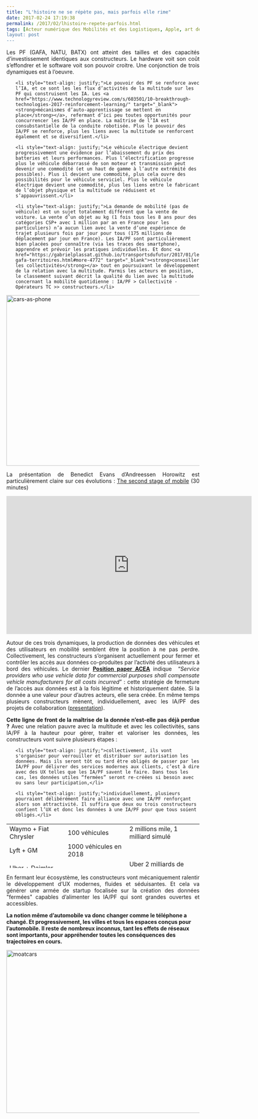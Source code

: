 ```yaml
---
title: "L'histoire ne se répète pas, mais parfois elle rime"
date: 2017-02-24 17:19:38
permalink: /2017/02/lhistoire-repete-parfois.html
tags: [Acteur numérique des Mobilités et des Logistiques, Apple, art de la guerre, assistant de mobilité, citoyen, collectivité, donnée data, économie de l'expérience, google, Intelligence Artificielle, multitude, plate-forme, Service de mobilité, Usager Client Citoyen Multitude]
layout: post
---
```


<p style="text-align: justify;">Les PF (GAFA, NATU, BATX) ont atteint des tailles et des capacités d’investissement identiques aux constructeurs. Le hardware voit son coût s’effondrer et le software voit son pouvoir croitre. Une conjonction de trois dynamiques est à l’oeuvre.</p>



<ol>

	<li style="text-align: justify;">Le pouvoir des PF se renforce avec l’IA, et ce sont les les flux d’activités de la multitude sur les PF qui construisent les IA. Les <a href="https://www.technologyreview.com/s/603501/10-breakthrough-technologies-2017-reinforcement-learning/" target="_blank"><strong>mécanismes d’auto-apprentissage se mettent en place</strong></a>, refermant d’ici peu toutes opportunités pour concurrencer les IA/PF en place. La maîtrise de l’IA est consubstantielle de la conduite robotisée. Plus le pouvoir des IA/PF se renforce, plus les liens avec la multitude se renforcent également et se diversifient.</li>

	<li style="text-align: justify;">Le véhicule électrique devient progressivement une évidence par l’abaissement du prix des batteries et leurs performances. Plus l’électrification progresse plus le véhicule débarrassé de son moteur et transmission peut devenir une commodité (et un haut de gamme à l’autre extrémité des possibles). Plus il devient une commodité, plus cela ouvre des possibilités pour le véhicule serviciel. Plus le véhicule électrique devient une commodité, plus les liens entre le fabricant de l’objet physique et la multitude se réduisent et s’appauvrissent.</li>

	<li style="text-align: justify;">La demande de mobilité (pas de véhicule) est un sujet totalement différent que la vente de voiture. La vente d’un objet au kg (1 fois tous les 8 ans pour des catégories CSP+ avec 1 million par an en France pour les particuliers) n’a aucun lien avec la vente d’une expérience de trajet plusieurs fois par jour pour tous (175 millions de déplacement par jour en France). Les IA/PF sont particulièrement bien placées pour connaître (via les traces des smartphone), apprendre et prévoir les pratiques individuelles. Et donc <a href="https://gabrielplassat.github.io/transportsdufutur/2017/01/les-gafa-territoires.html#more-4772" target="_blank"><strong>conseiller les collectivités</strong></a> tout en poursuivant le développement de la relation avec la multitude. Parmis les acteurs en position, le classement suivant décrit la qualité du lien avec la multitude concernant la mobilité quotidienne : IA/PF > Collectivité - Opérateurs TC >> constructeurs.</li>

</ol>

<a href="https://gabrielplassat.github.io/transportsdufutur/wp-content/uploads/sites/6/2017/02/cars-as-phone.jpg" rel="attachment wp-att-4807"><img class="aligncenter wp-image-4807 size-full" src="https://gabrielplassat.github.io/transportsdufutur/wp-content/uploads/sites/6/2017/02/cars-as-phone.jpg" alt="cars-as-phone" width="758" height="445" /></a>



<!--more-->

<p style="text-align: justify;">La présentation de Benedict Evans d’Andreessen Horowitz est particulièrement claire sur ces évolutions : <a href="https://qz.com/858921/the-second-stage-of-mobile-dominance-is-now-beginning-says-an-andreessen-horowitz-partner/">The second stage of mobile</a> (30 minutes)</p>

<iframe src="https://player.vimeo.com/video/195062332" width="640" height="360" frameborder="0" allowfullscreen="allowfullscreen"></iframe>

<p style="text-align: justify;">Autour de ces trois dynamiques, la production de données des véhicules et des utilisateurs en mobilité semblent être la position à ne pas perdre. Collectivement, les constructeurs s’organisent actuellement pour fermer et contrôler les accès aux données co-produites par l’activité des utilisateurs à bord des véhicules. Le dernier <strong><a href="https://www.acea.be/uploads/publications/ACEA_Position_Paper_Access_to_vehicle_data_for_third-party_services.pdf" target="_blank">Position paper ACEA</a></strong> indique  “<i>Service providers who use vehicle data for commercial purposes shall compensate vehicle manufacturers for all costs incurred</i>” : cette stratégie de fermeture de l’accès aux données est à la fois légitime et historiquement datée. Si la donnée a une valeur pour d’autres acteurs, elle sera créée. En même temps plusieurs constructeurs mènent, individuellement, avec les IA/PF des projets de collaboration (<a href="http://fr.slideshare.net/Altimeter/the-race-to-2021-the-state-of-autonomous-vehicles-and-a-whos-who-of-industry-drivers" target="_blank">presentation</a>).</p>

<p style="text-align: justify;"><strong>Cette ligne de front de la maîtrise de la donnée n’est-elle pas déjà perdue ?</strong> Avec une relation pauvre avec la multitude et avec les collectivités, sans IA/PF à la hauteur pour gérer, traiter et valoriser les données, les constructeurs vont suivre plusieurs étapes :</p>



<ul>

	<li style="text-align: justify;">collectivement, ils vont s'organiser pour verrouiller et distribuer sur autorisation les données. Mais ils seront tôt ou tard être obligés de passer par les IA/PF pour délivrer des services modernes aux clients, c’est à dire avec des UX telles que les IA/PF savent le faire. Dans tous les cas, les données utiles “fermées” seront re-créées si besoin avec ou sans leur participation,</li>

	<li style="text-align: justify;">individuellement, plusieurs pourraient délibérément faire alliance avec une IA/PF renforçant alors son attractivité. Il suffira que deux ou trois constructeurs confient l’UX et donc les données à une IA/PF pour que tous soient obligés.</li>

</ul>

<table style="height: 115px;" width="780">

<tbody>

<tr>

<td style="text-align: left;">Waymo + Fiat Chrysler</td>

<td style="text-align: justify;">100 véhicules</td>

<td>2 millions mile, 1 milliard simulé</td>

</tr>

<tr>

<td>Lyft + GM</td>

<td>1000 véhicules en 2018</td>

<td></td>

</tr>

<tr>

<td><a href="https://www.wired.com/2017/02/ubers-mercedes-alliance-clever-new-route-self-driving-dominance/" target="_blank">Uber + Daimler</a></td>

<td></td>

<td>Uber 2 milliards de trajets</td>

</tr>

<tr>

<td>Chariot + Ford    + <a href="https://www.ft.com/content/3ab1fee8-efc7-11e6-930f-061b01e23655" target="_blank">Argo</a></td>

<td>100 véhicules</td>

<td></td>

</tr>

</tbody>

</table>

<p style="text-align: justify;">En fermant leur écosystème, les constructeurs vont mécaniquement ralentir le développement d’UX modernes, fluides et séduisantes. Et cela va générer une armée de startup focalisée sur la création des données "fermées" capables d’alimenter les IA/PF qui sont grandes ouvertes et accessibles.</p>

<strong>La notion même d’automobile va donc changer comme le téléphone a changé. Et progressivement, les villes et tous les espaces conçus pour l’automobile. Il reste de nombreux inconnus, tant les effets de réseaux sont importants, pour appréhender toutes les conséquences des trajectoires en cours.</strong>



<a href="https://gabrielplassat.github.io/transportsdufutur/wp-content/uploads/sites/6/2017/02/moatcars.jpg" rel="attachment wp-att-4808"><img class="aligncenter wp-image-4808 size-full" src="https://gabrielplassat.github.io/transportsdufutur/wp-content/uploads/sites/6/2017/02/moatcars.jpg" alt="moatcars" width="761" height="425" /></a>
